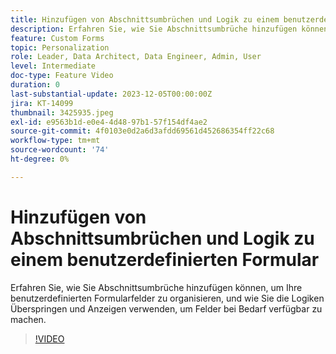 ```yaml
---
title: Hinzufügen von Abschnittsumbrüchen und Logik zu einem benutzerdefinierten Formular
description: Erfahren Sie, wie Sie Abschnittsumbrüche hinzufügen können, um Ihre benutzerdefinierten Formularfelder zu organisieren, und wie Sie die Logiken Überspringen und Anzeigen verwenden, um Felder bei Bedarf verfügbar zu machen.
feature: Custom Forms
topic: Personalization
role: Leader, Data Architect, Data Engineer, Admin, User
level: Intermediate
doc-type: Feature Video
duration: 0
last-substantial-update: 2023-12-05T00:00:00Z
jira: KT-14099
thumbnail: 3425935.jpeg
exl-id: e9563b1d-e0e4-4d48-97b1-57f154df4ae2
source-git-commit: 4f0103e0d2a6d3afdd69561d452686354ff22c68
workflow-type: tm+mt
source-wordcount: '74'
ht-degree: 0%

---
```


# Hinzufügen von Abschnittsumbrüchen und Logik zu einem benutzerdefinierten Formular

Erfahren Sie, wie Sie Abschnittsumbrüche hinzufügen können, um Ihre benutzerdefinierten Formularfelder zu organisieren, und wie Sie die Logiken Überspringen und Anzeigen verwenden, um Felder bei Bedarf verfügbar zu machen.

>[!VIDEO](https://video.tv.adobe.com/v/3425935/?quality=12&learn=on)
